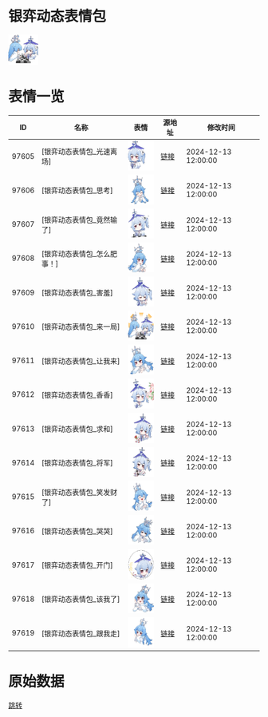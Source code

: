 # 银弈动态表情包

<img src="./cover.png" height="60" alt="cover" />

# 表情一览

|ID|名称|表情|源地址|修改时间|
|----|----|----|----|----|
|97605|[银弈动态表情包_光速离场]|<img src="./pic/097605_%5B银弈动态表情包_光速离场%5D.gif" height="60" alt="光速离场"/>|[链接](https://i0.hdslb.com/bfs/garb/3badd7ccf7808bab3dc1418a29990d4d1b4190b2.gif)|2024-12-13 12:00:00|
|97606|[银弈动态表情包_思考]|<img src="./pic/097606_%5B银弈动态表情包_思考%5D.gif" height="60" alt="思考"/>|[链接](https://i0.hdslb.com/bfs/garb/b8f81ea7b73eee331ca40f7fb38d45505965acd5.gif)|2024-12-13 12:00:00|
|97607|[银弈动态表情包_竟然输了]|<img src="./pic/097607_%5B银弈动态表情包_竟然输了%5D.gif" height="60" alt="竟然输了"/>|[链接](https://i0.hdslb.com/bfs/garb/f56216a2e6f7abb780c4451f3528b935ebe6fb0d.gif)|2024-12-13 12:00:00|
|97608|[银弈动态表情包_怎么肥事！]|<img src="./pic/097608_%5B银弈动态表情包_怎么肥事！%5D.gif" height="60" alt="怎么肥事！"/>|[链接](https://i0.hdslb.com/bfs/garb/be56b754a4a1929d67423fb75b351e5c32f9d7dd.gif)|2024-12-13 12:00:00|
|97609|[银弈动态表情包_害羞]|<img src="./pic/097609_%5B银弈动态表情包_害羞%5D.gif" height="60" alt="害羞"/>|[链接](https://i0.hdslb.com/bfs/garb/a7a26794930799c96acff2c8ca26cd5e45e3465d.gif)|2024-12-13 12:00:00|
|97610|[银弈动态表情包_来一局]|<img src="./pic/097610_%5B银弈动态表情包_来一局%5D.gif" height="60" alt="来一局"/>|[链接](https://i0.hdslb.com/bfs/garb/d7e6df456ee776e425c7433e3a37238288d89985.gif)|2024-12-13 12:00:00|
|97611|[银弈动态表情包_让我来]|<img src="./pic/097611_%5B银弈动态表情包_让我来%5D.gif" height="60" alt="让我来"/>|[链接](https://i0.hdslb.com/bfs/garb/ef90ab4fa4027008f17d4a9c7543efd57019c220.gif)|2024-12-13 12:00:00|
|97612|[银弈动态表情包_香香]|<img src="./pic/097612_%5B银弈动态表情包_香香%5D.gif" height="60" alt="香香"/>|[链接](https://i0.hdslb.com/bfs/garb/5be8973a4e1f870f1d277192780df958339b85e4.gif)|2024-12-13 12:00:00|
|97613|[银弈动态表情包_求和]|<img src="./pic/097613_%5B银弈动态表情包_求和%5D.gif" height="60" alt="求和"/>|[链接](https://i0.hdslb.com/bfs/garb/fba6ffe5fa400c9c5cf16801b57c1e546297c161.gif)|2024-12-13 12:00:00|
|97614|[银弈动态表情包_将军]|<img src="./pic/097614_%5B银弈动态表情包_将军%5D.gif" height="60" alt="将军"/>|[链接](https://i0.hdslb.com/bfs/garb/252f34bebd963f60e573fc7117849642e91b0267.gif)|2024-12-13 12:00:00|
|97615|[银弈动态表情包_笑发财了]|<img src="./pic/097615_%5B银弈动态表情包_笑发财了%5D.gif" height="60" alt="笑发财了"/>|[链接](https://i0.hdslb.com/bfs/garb/410f3a49d4314a17951f145393c62fa655903de9.gif)|2024-12-13 12:00:00|
|97616|[银弈动态表情包_哭哭]|<img src="./pic/097616_%5B银弈动态表情包_哭哭%5D.gif" height="60" alt="哭哭"/>|[链接](https://i0.hdslb.com/bfs/garb/d650acc4fcc59d90643952f7ec23681284ee04e2.gif)|2024-12-13 12:00:00|
|97617|[银弈动态表情包_开门]|<img src="./pic/097617_%5B银弈动态表情包_开门%5D.gif" height="60" alt="开门"/>|[链接](https://i0.hdslb.com/bfs/garb/37ba8c3e01de404648a7448c80a76b25901ea091.gif)|2024-12-13 12:00:00|
|97618|[银弈动态表情包_该我了]|<img src="./pic/097618_%5B银弈动态表情包_该我了%5D.gif" height="60" alt="该我了"/>|[链接](https://i0.hdslb.com/bfs/garb/26fa9da4c18ce66f9f6f4fc78ada2a3e50ff1ba8.gif)|2024-12-13 12:00:00|
|97619|[银弈动态表情包_跟我走]|<img src="./pic/097619_%5B银弈动态表情包_跟我走%5D.gif" height="60" alt="跟我走"/>|[链接](https://i0.hdslb.com/bfs/garb/54c595a59e5b3224cb5d229b40314c102b5c1fd0.gif)|2024-12-13 12:00:00|

# 原始数据

[跳转](./raw.json)

